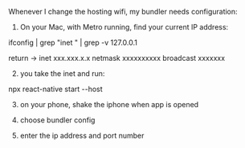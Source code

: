 Whenever I change the hosting wifi, my bundler needs configuration:

1. On your Mac, with Metro running, find your current IP address:

ifconfig | grep "inet " | grep -v 127.0.0.1

return -> inet xxx.xxx.x.x netmask xxxxxxxxxx broadcast xxxxxxx

2. you take the inet and run: 

npx react-native start --host <your-ip-address>

3. on your phone, shake the iphone when app is opened

4. choose bundler config

5. enter the ip address and port number